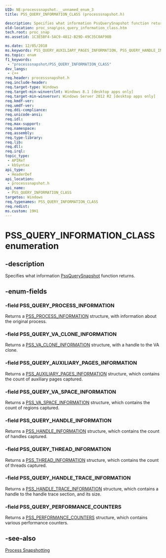 ```yaml
---
UID: NE:processsnapshot.__unnamed_enum_3
title: PSS_QUERY_INFORMATION_CLASS (processsnapshot.h)

description: Specifies what information PssQuerySnapshot function returns.
old-location: proc_snap\pss_query_information_class.htm
tech.root: proc_snap
ms.assetid: 1C3E5BF4-5AC9-4012-B29D-49C35C0AF90B

ms.date: 12/05/2018
ms.keywords: PSS_QUERY_AUXILIARY_PAGES_INFORMATION, PSS_QUERY_HANDLE_INFORMATION, PSS_QUERY_HANDLE_TRACE_INFORMATION, PSS_QUERY_INFORMATION_CLASS, PSS_QUERY_INFORMATION_CLASS enumeration, PSS_QUERY_PERFORMANCE_COUNTERS, PSS_QUERY_PROCESS_INFORMATION, PSS_QUERY_THREAD_INFORMATION, PSS_QUERY_VA_CLONE_INFORMATION, PSS_QUERY_VA_SPACE_INFORMATION, proc_snap.pss_query_information_class, processsnapshot/PSS_QUERY_AUXILIARY_PAGES_INFORMATION, processsnapshot/PSS_QUERY_HANDLE_INFORMATION, processsnapshot/PSS_QUERY_HANDLE_TRACE_INFORMATION, processsnapshot/PSS_QUERY_INFORMATION_CLASS, processsnapshot/PSS_QUERY_PERFORMANCE_COUNTERS, processsnapshot/PSS_QUERY_PROCESS_INFORMATION, processsnapshot/PSS_QUERY_THREAD_INFORMATION, processsnapshot/PSS_QUERY_VA_CLONE_INFORMATION, processsnapshot/PSS_QUERY_VA_SPACE_INFORMATION
ms.topic: enum
f1_keywords: 
 - "processsnapshot/PSS_QUERY_INFORMATION_CLASS"
dev_langs:
 - c++
req.header: processsnapshot.h
req.include-header: 
req.target-type: Windows
req.target-min-winverclnt: Windows 8.1 [desktop apps only]
req.target-min-winversvr: Windows Server 2012 R2 [desktop apps only]
req.kmdf-ver: 
req.umdf-ver: 
req.ddi-compliance: 
req.unicode-ansi: 
req.idl: 
req.max-support: 
req.namespace: 
req.assembly: 
req.type-library: 
req.lib: 
req.dll: 
req.irql: 
topic_type:
 - APIRef
 - kbSyntax
api_type:
 - HeaderDef
api_location:
 - processsnapshot.h
api_name:
 - PSS_QUERY_INFORMATION_CLASS
targetos: Windows
req.typenames: PSS_QUERY_INFORMATION_CLASS
req.redist: 
ms.custom: 19H1
---
```


# PSS_QUERY_INFORMATION_CLASS enumeration


## -description


Specifies what information <a href="https://docs.microsoft.com/previous-versions/windows/desktop/api/processsnapshot/nf-processsnapshot-pssquerysnapshot">PssQuerySnapshot</a> function returns.


## -enum-fields




### -field PSS_QUERY_PROCESS_INFORMATION

Returns a <a href="https://docs.microsoft.com/previous-versions/windows/desktop/api/processsnapshot/ns-processsnapshot-pss_process_information">PSS_PROCESS_INFORMATION</a> structure, with information about the original process.


### -field PSS_QUERY_VA_CLONE_INFORMATION

Returns a <a href="https://docs.microsoft.com/previous-versions/windows/desktop/api/processsnapshot/ns-processsnapshot-pss_va_clone_information">PSS_VA_CLONE_INFORMATION</a> structure, with a handle to the VA clone.


### -field PSS_QUERY_AUXILIARY_PAGES_INFORMATION

Returns a <a href="https://docs.microsoft.com/previous-versions/windows/desktop/api/processsnapshot/ns-processsnapshot-pss_auxiliary_pages_information">PSS_AUXILIARY_PAGES_INFORMATION</a> structure, which contains the count of auxiliary pages captured.


### -field PSS_QUERY_VA_SPACE_INFORMATION

Returns a <a href="https://docs.microsoft.com/previous-versions/windows/desktop/api/processsnapshot/ns-processsnapshot-pss_va_space_information">PSS_VA_SPACE_INFORMATION</a> structure, which contains the count of regions captured.


### -field PSS_QUERY_HANDLE_INFORMATION

Returns a <a href="https://docs.microsoft.com/previous-versions/windows/desktop/api/processsnapshot/ns-processsnapshot-pss_handle_information">PSS_HANDLE_INFORMATION</a> structure, which contains the count of handles captured.


### -field PSS_QUERY_THREAD_INFORMATION

Returns a <a href="https://docs.microsoft.com/previous-versions/windows/desktop/api/processsnapshot/ns-processsnapshot-pss_thread_information">PSS_THREAD_INFORMATION</a> structure, which contains the count of threads captured.


### -field PSS_QUERY_HANDLE_TRACE_INFORMATION

Returns a <a href="https://docs.microsoft.com/previous-versions/windows/desktop/api/processsnapshot/ns-processsnapshot-pss_handle_trace_information">PSS_HANDLE_TRACE_INFORMATION</a> structure, which contains a handle to the handle trace section, and its size.


### -field PSS_QUERY_PERFORMANCE_COUNTERS

Returns a <a href="https://docs.microsoft.com/previous-versions/windows/desktop/api/processsnapshot/ns-processsnapshot-pss_performance_counters">PSS_PERFORMANCE_COUNTERS</a> structure, which contains various performance counters.


## -see-also




<a href="https://docs.microsoft.com/previous-versions/windows/desktop/proc_snap/process-snapshotting-portal">Process Snapshotting</a>
 

 

